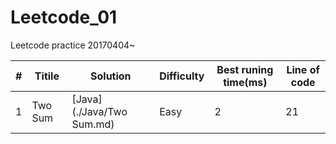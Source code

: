 # Leetcode_01
Leetcode practice 20170404~

#|Titile           |Solution                             |Difficulty|Best runing time(ms)|Line of code|
-|-----------------|-------------------------------------|----------|--------------------|------------|
1|Two Sum          |[Java](./Java/Two Sum.md)            |Easy      |2                   |21          |
